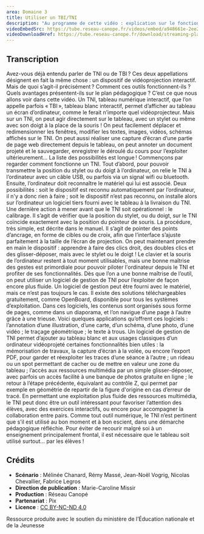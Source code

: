 ```yaml
---
area: Domaine 3
title: Utiliser un TBI/TNI
description: "Au programme de cette vidéo : explication sur le fonctionnement d'un tableau numérique interactif et quelques exemples de fonctionnalités."
videoEmbedSrc: https://tube.reseau-canope.fr/videos/embed/a948661e-2ee2-4250-9ee9-04dfde2d8753
videoDownloadHref: https://tube.reseau-canope.fr/download/streaming-playlists/hls/videos/a948661e-2ee2-4250-9ee9-04dfde2d8753-1080-fragmented.mp4
---
```


## Transcription

Avez-vous déjà entendu parler de TNI ou de TBI ?
Ces deux appellations désignent en fait la même chose : un dispositif de vidéoprojection interactif.
Mais de quoi s’agit-il précisément ?
Comment ces outils fonctionnent-ils ?
Quels avantages présentent-ils sur le plan pédagogique ?
C’est ce que nous allons voir dans cette vidéo.
Un TNI, tableau numérique interactif, que l’on appelle parfois « TBI », tableau blanc interactif, permet d’afficher au tableau un écran d’ordinateur, comme le ferait n’importe quel vidéoprojecteur.
Mais sur un TNI, on peut agir directement sur le tableau, avec un stylet ou même avec son doigt à la place de la souris !
On peut facilement déplacer et redimensionner les fenêtres, modifier les textes, images, vidéos, schémas affichés sur le TNI. On peut aussi réaliser une capture d’écran d’une partie de page web directement depuis le tableau, on peut annoter un document projeté et le sauvegarder, enregistrer le déroulé du cours pour l’exploiter ultérieurement... La liste des possibilités est longue !
Commençons par regarder comment fonctionne un TNI.
Tout d’abord, pour pouvoir transmettre la position du stylet ou du doigt à l’ordinateur, on relie le TNI à l’ordinateur avec un câble USB, ou parfois via un signal wifi ou bluetooth.
Ensuite, l’ordinateur doit reconnaître le matériel qui lui est associé. Deux possibilités :
soit le dispositif est reconnu automatiquement par l’ordinateur, il n'y a donc rien à faire ;
soit le dispositif n’est pas reconnu, on installe alors sur l’ordinateur un logiciel tiers fourni avec le tableau à la livraison du TNI.
Une dernière action à mener avant que le TNI soit opérationnel : le calibrage. Il s’agit de vérifier que la position du stylet, ou du doigt, sur le TNI coïncide exactement avec la position du pointeur de souris. La procédure, très simple, est décrite dans le manuel. Il s’agit de pointer des points d’ancrage, en forme de cibles ou de croix, afin que l’interface s’ajuste parfaitement à la taille de l’écran de projection.
On peut maintenant prendre en main le dispositif : apprendre à faire des clics droit, des doubles clics et des glisser-déposer, mais avec le stylet ou le doigt !
Le clavier et la souris de l’ordinateur restent à tout moment utilisables, mais une bonne maîtrise des gestes est primordiale pour pouvoir piloter l'ordinateur depuis le TNI et profiter de ses fonctionnalités.
Dès que l’on a une bonne maîtrise de l’outil, on peut utiliser un logiciel de gestion de TNI pour l’exploiter de façon encore plus fluide. Un logiciel de gestion peut être fourni avec le matériel, mais ce n’est pas toujours le cas. Il existe des solutions téléchargeables gratuitement, comme OpenBoard, disponible pour tous les systèmes d’exploitation.
Dans ces logiciels, les contenus sont organisés sous forme de pages, comme dans un diaporama, et l’on navigue d’une page à l’autre grâce à une trieuse.
Voici quelques applications qu’offrent ces logiciels : l’annotation d’une illustration, d’une carte, d’un schéma, d’une photo, d’une vidéo ; le traçage géométrique ; le texte à trous.
Un logiciel de gestion de TNI permet d’ajouter au tableau blanc et aux usages classiques d’un ordinateur vidéoprojeté certaines fonctionnalités bien utiles : la mémorisation de travaux, la capture d’écran à la volée, ou encore l’export PDF, pour garder et réexploiter les traces d’une séance à l’autre ; un rideau ou un spot permettant de cacher ou de mettre en valeur une zone du tableau ; l’accès aux ressources multimédia par un simple glisser-déposer, avec parfois un accès facilité à une banque de photos gratuite en ligne ; le retour à l’étape précédente, équivalant au contrôle Z, qui permet par exemple en géométrie de repartir de la figure d'origine en cas d’erreur de tracé.
En permettant une exploitation plus fluide des ressources multimédia, le TNI peut donc être un outil intéressant pour favoriser l’attention des élèves, avec des exercices interactifs, ou encore pour accompagner la collaboration entre pairs.
Comme tout outil numérique, le TNI n’est pertinent que s’il est utilisé au bon moment et à bon escient, dans une démarche pédagogique réfléchie. Pour éviter de recourir malgré soi à un enseignement principalement frontal, il est nécessaire que le tableau soit utilisé surtout... par les élèves !

## Crédits

- **Scénario** : Mélinée Chanard, Rémy Massé, Jean-Noël Vogrig, Nicolas Chevallier, Fabrice Legros
- **Direction de publication** : Marie-Caroline Missir
- **Production** : Réseau Canopé
- **Partenariat** : Pix
- **Licence** : [CC BY-NC-ND 4.0](https://creativecommons.org/licenses/by-nc-nd/4.0/deed.fr)

Ressource produite avec le soutien du ministère de l’Éducation nationale et de la Jeunesse
